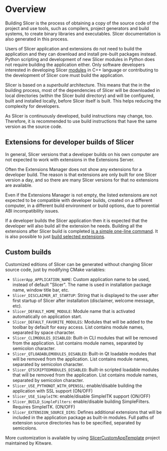#  Overview

Building Slicer is the process of obtaining a copy of the source code of the project and use tools, such as compilers, project generators and build systems, to create binary libraries and executables. Slicer documentation is also generated in this process.

Users of Slicer application and extensions do not need to build the application and they can download and install pre-built packages instead. Python scripting and development of new Slicer modules in Python does not require building the application either. Only software developers interested in developing Slicer [modules](../../user_guide/modules/index.md) in C++ language or contributing to the development of Slicer core must build the application.

Slicer is based on a *superbuild* architecture. This means that the in the building process, most of the dependencies of Slicer will be downloaded in local directories (within the Slicer build directory) and will be configured, built and installed locally, before Slicer itself is built. This helps reducing the complexity for developers.

As Slicer is continuously developed, build instructions may change, too. Therefore, it is recommended to use build instructions that have the same version as the source code.

## Extensions for developer builds of Slicer

In general, Slicer versions that a developer builds on his own computer are not expected to work with extensions in the Extensions Server.

Often the Extensions Manager does not show any extensions for a developer build. The reason is that extensions are only built for one Slicer version a day, and so there are many Slicer versions for that no extensions are available.

Even if the Extensions Manager is not empty, the listed extensions are not expected to be compatible with developer builds, created on a different computer, in a different build environment or build options, due to porential ABI incompatibility issues.

If a developer builds the Slicer application then it is expected that the developer will also build all the extension he needs. Building all the extensions after Slicer build is completed [is a simple one-line command](../extensions.md#build-test-and-package). It is also possible to just [build selected extensions](../extensions.md#build-an-extension).

## Custom builds

Customized editions of Slicer can be generated without changing Slicer source code, just by modifying CMake variables:

- `SlicerApp_APPLICATION_NAME`: Custom application name to be used, instead of default "Slicer". The name is used in installation package name, window title bar, etc.
- `Slicer_DISCLAIMER_AT_STARTUP`: String that is displayed to the user after first startup of Slicer after installation (disclaimer, welcome message, etc).
- `Slicer_DEFAULT_HOME_MODULE`: Module name that is activated automatically on application start.
- `Slicer_DEFAULT_FAVORITE_MODULES`: Modules that will be added to the toolbar by default for easy access. List contains module names, separated by space character.
- `Slicer_CLIMODULES_DISABLED`: Built-in CLI modules that will be removed from the application. List contains module names, separated by semicolon character.
- `Slicer_QTLOADABLEMODULES_DISABLED`: Built-in Qt loadable modules that will be removed from the application. List contains module names, separated by semicolon character.
- `Slicer_QTSCRIPTEDMODULES_DISABLED`: Built-in scripted loadable modules that will be removed from the application. List contains module names, separated by semicolon character.
- `Slicer_USE_PYTHONQT_WITH_OPENSSL`: enable/disable building the application with SSL support (ON/OFF)
- `Slicer_USE_SimpleITK`: enable/disable SimpleITK support (ON/OFF)
- `Slicer_BUILD_SimpleFilters`: enable/disable building SimpleFilters. Requires SimpleITK. (ON/OFF)
- `Slicer_EXTENSION_SOURCE_DIRS`: Defines additional extensions that will be included in the application package as built-in modules. Full paths of extension source directories has to be specified, separated by semicolons.

More customization is available by using [SlicerCustomAppTemplate](https://github.com/KitwareMedical/SlicerCustomAppTemplate) project maintained by Kitware.
